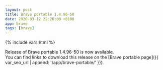 ```yaml
---
layout: post
title: Brave portable 1.4.96-50
date: 2020-03-12 22:26:00 +0100
app: brave
tags: [brave]
---
```

{% include vars.html %}

Release of Brave portable 1.4.96-50 is now available.<br />
You can find links to download this release on the [Brave portable page]({{ var_seo_url | append: '/app/brave-portable/' }}).